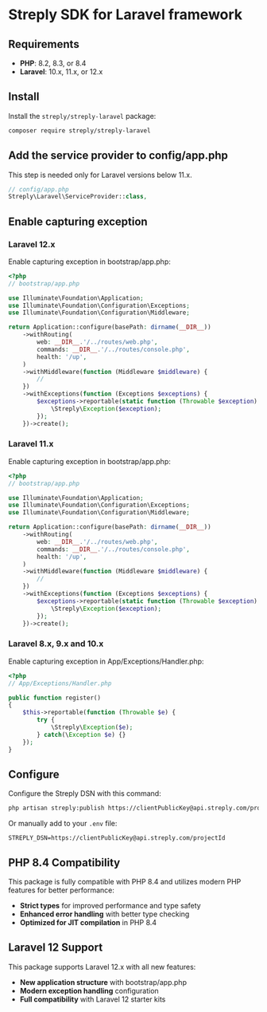 # Streply SDK for Laravel framework

## Requirements

- **PHP**: 8.2, 8.3, or 8.4
- **Laravel**: 10.x, 11.x, or 12.x

## Install

Install the `streply/streply-laravel` package:

```bash
composer require streply/streply-laravel
```

## Add the service provider to config/app.php

This step is needed only for Laravel versions below 11.x.

```php
// config/app.php
Streply\Laravel\ServiceProvider::class,
```

## Enable capturing exception

### Laravel 12.x

Enable capturing exception in bootstrap/app.php:

```php
<?php
// bootstrap/app.php

use Illuminate\Foundation\Application;
use Illuminate\Foundation\Configuration\Exceptions;
use Illuminate\Foundation\Configuration\Middleware;

return Application::configure(basePath: dirname(__DIR__))
    ->withRouting(
        web: __DIR__.'/../routes/web.php',
        commands: __DIR__.'/../routes/console.php',
        health: '/up',
    )
    ->withMiddleware(function (Middleware $middleware) {
        //
    })
    ->withExceptions(function (Exceptions $exceptions) {
        $exceptions->reportable(static function (Throwable $exception) {
            \Streply\Exception($exception);
        });
    })->create();
```

### Laravel 11.x

Enable capturing exception in bootstrap/app.php:

```php
<?php
// bootstrap/app.php

use Illuminate\Foundation\Application;
use Illuminate\Foundation\Configuration\Exceptions;
use Illuminate\Foundation\Configuration\Middleware;

return Application::configure(basePath: dirname(__DIR__))
    ->withRouting(
        web: __DIR__.'/../routes/web.php',
        commands: __DIR__.'/../routes/console.php',
        health: '/up',
    )
    ->withMiddleware(function (Middleware $middleware) {
        //
    })
    ->withExceptions(function (Exceptions $exceptions) {
        $exceptions->reportable(static function (Throwable $exception) {
            \Streply\Exception($exception);
        });
    })->create();
```

### Laravel 8.x, 9.x and 10.x

Enable capturing exception in App/Exceptions/Handler.php:

```php
<?php
// App/Exceptions/Handler.php

public function register()
{
    $this->reportable(function (Throwable $e) {
        try {
            \Streply\Exception($e);
        } catch(\Exception $e) {}
    });
}
```

## Configure

Configure the Streply DSN with this command:

```bash
php artisan streply:publish https://clientPublicKey@api.streply.com/projectId
```

Or manually add to your `.env` file:

```env
STREPLY_DSN=https://clientPublicKey@api.streply.com/projectId
```

## PHP 8.4 Compatibility

This package is fully compatible with PHP 8.4 and utilizes modern PHP features for better performance:

- **Strict types** for improved performance and type safety
- **Enhanced error handling** with better type checking
- **Optimized for JIT compilation** in PHP 8.4

## Laravel 12 Support

This package supports Laravel 12.x with all new features:

- **New application structure** with bootstrap/app.php
- **Modern exception handling** configuration
- **Full compatibility** with Laravel 12 starter kits